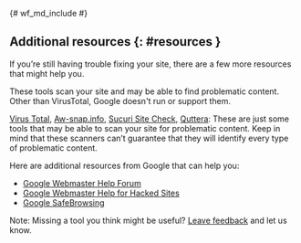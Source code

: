 {# wf_md_include #}

## Additional resources {: #resources }

If you’re still having trouble fixing your site, there are a few more
resources that might help you.

These tools scan your site and may be able to find problematic content.
Other than VirusTotal, Google doesn't run or support them.

[Virus Total](https://www.virustotal.com/),
[Aw-snap.info](http://aw-snap.info/),
[Sucuri Site Check](https://sitecheck.sucuri.net/),
[Quttera](http://www.quttera.com/): These are just some tools that may be
able to scan your site for problematic content. Keep in mind that these
scanners can’t guarantee that they will identify every type of
problematic content.

Here are additional resources from Google that can help you:

* [Google Webmaster Help Forum](//support.google.com/webmasters/go/community)
* [Google Webmaster Help for Hacked Sites](//developers.google.com/webmasters/hacked/)
* [Google SafeBrowsing](//safebrowsing.google.com/)

<div class="clearfix"></div>

Note: Missing a tool you think might be useful?
[Leave feedback](https://docs.google.com/a/google.com/forms/d/12iF45BaZuEgwn29A7DOW73rd1Hi_7NiAHCFWB3zMu0U/viewform)
and let us know.


<div class="clearfix"></div>
